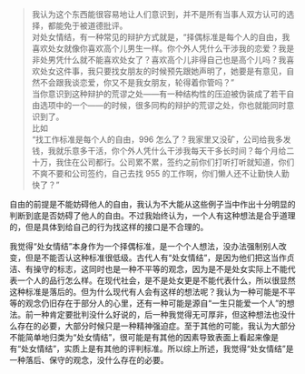 > 我认为这个东西能很容易地让人们意识到，并不是所有当事人双方认可的选择，都能免于被道德批评。  
> 对处女情结，有一种常见的辩护方式就是，“择偶标准是每个人的自由，我喜欢处女就像你喜欢高个儿男生一样。你个外人凭什么干涉我的恋爱？我是非处男凭什么就不能喜欢处女了？喜欢高个儿非得自己也是高个儿吗？我喜欢处女这件事，我只要找女朋友的时候预先跟她声明了，她要是有意见，自然不会跟我谈恋爱，你又不是我女朋友，轮得着你管吗？”  
> 当你意识到这种辩护的荒谬之处——有一种结构性的压迫被伪装成了若干自由选项中的一个——的时候，很多同构的辩护的荒谬之处，你也就能同时意识到了。  
> 比如  
> “找工作标准是每个人的自由，996 怎么了？我家里又没矿，公司给我多发钱，我就乐意多干活，你个外人凭什么干涉我每天干多长时间？每个月给二十万，我住在公司都行。公司累不累，签约之前你们打听打听就知道，你们不爽不要和公司签约，自己去找 955 的工作啊，你们懒人还不让勤快人勤快了？”

自由的前提是不能妨碍他人的自由，我认为不大能从这些例子当中作出十分明显的判断到底是否妨碍了他人的自由。不过我始终认为，一个人有这种想法是合乎道理的，但是具体到给自己的行为找这样的接口是不合理的。

我觉得“处女情结”本身作为一个择偶标准，是一个个人想法，没办法强制别人改变，但是不能否认这种标准很低级。古代人有“处女情结”，是因为他们把这当作贞洁、有操守的标志，这同时也是一种不平等的观念，因为是不是处女实际上不能代表一个人的品行怎么样。在现代社会，是不是处女更是不能代表什么，所以很显然这种标准是落后的。但为什么现代有人会有这样的想法呢？我认为一种可能是不平等的观念仍旧存在于部分人的心里，还有一种可能是源自“一生只能爱一个人”的想法。前一种肯定要批判没什么好说的，后一种我觉得无可厚非，但这种想法也没什么存在的必要，大部分时候只是一种精神强迫症。至于其他的可能，我认为大部分不能简单地归类为“处女情结”，很可能是有其他的因素导致表面上看起来像是有“处女情结”，实质上是有其他的评判标准。所以综上所述，我觉得“处女情结”是一种落后、保守的观念，没什么存在的必要。